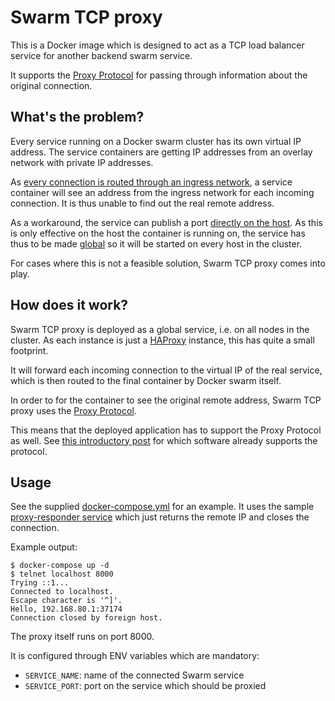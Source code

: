 # Swarm TCP proxy

This is a Docker image which is designed to act as a TCP load balancer service for another backend swarm service.

It supports the [Proxy Protocol](https://www.haproxy.com/blog/haproxy/proxy-protocol/) for passing through information about the original connection.

## What's the problem?

Every service running on a Docker swarm cluster has its own virtual IP address. The service containers are getting IP addresses from an overlay network with private IP addresses.

As [every connection is routed through an ingress network](https://github.com/moby/moby/issues/25526), a service container will see an address from the ingress network for each incoming connection. It is thus unable to find out the real remote address.

As a workaround, the service can publish a port [directly on the host](https://github.com/moby/moby/issues/25526#issuecomment-336363408). As this is only effective on the host the container is running on, the service has thus to be made [global](https://github.com/moby/moby/issues/25526#issuecomment-275292393) so it will be started on every host in the cluster.

For cases where this is not a feasible solution, Swarm TCP proxy comes into play.

## How does it work?

Swarm TCP proxy is deployed as a global service, i.e. on all nodes in the cluster. As each instance is just a [HAProxy](https://www.haproxy.com/) instance, this has quite a small footprint.

It will forward each incoming connection to the virtual IP of the real service, which is then routed to the final container by Docker swarm itself.

In order to for the container to see the original remote address, Swarm TCP proxy uses the [Proxy Protocol](https://www.haproxy.com/).

This means that the deployed application has to support the Proxy Protocol as well. See [this introductory post](https://www.haproxy.com/blog/haproxy/proxy-protocol/) for which software already supports the protocol.

## Usage

See the supplied [docker-compose.yml](docker-compose.yml) for an example. It uses the sample [proxy-responder service](https://github.com/djmaze/proxy-responder) which just returns the remote IP and closes the connection.

Example output:

    $ docker-compose up -d
    $ telnet localhost 8000
    Trying ::1...
    Connected to localhost.
    Escape character is '^]'.
    Hello, 192.168.80.1:37174
    Connection closed by foreign host.

The proxy itself runs on port 8000.

It is configured through ENV variables which are mandatory:

* `SERVICE_NAME`: name of the connected Swarm service
* `SERVICE_PORT`: port on the service which should be proxied
